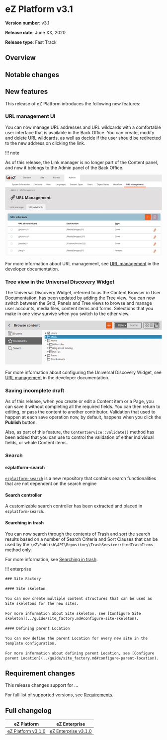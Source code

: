 # eZ Platform v3.1

**Version number**: v3.1

**Release date**: June XX, 2020

**Release type**: Fast Track

## Overview

## Notable changes

## New features

This release of eZ Platform introduces the following new features:

### URL management UI

You can now manage URL addresses and URL wildcards with a comfortable user interface that is available in the Back Office. You can create, modify and delete URL wildcards, as well as decide if the user should be redirected to the new address on clicking the link.

!!! note

  As of this release, the Link manager is no longer part of the Content panel, and now it belongs to the Admin panel of the Back Office.

![URL Management UI](img/3_1_URL_Management.png "URL Management UI")

For more information about URL management, see [URL management](../guide/url_management.md) in the developer documentation.

### Tree view in the Universal Discovery Widget

The Universal Discovery Widget, referred to as the Content Browser in User Documentation, has been updated by adding the Tree view.
You can now switch between the Grid, Panels and Tree views to browse and manage user accounts, media files, content items and forms.
Selections that you make in one view survive when you switch to the other view.

![Tree view in the Content Browser](img/3_1_Content_browser_Tree_view.png "Tree view in Content Browser")

For more information about configuring the Universal Discovery Widget, see [URL management](../extending/extending_udw.md) in the developer documentation.

### Saving incomplete draft

As of this release, when you create or edit a Content item or a Page, you can save it without completing all the required fields.
You can then return to editing, or pass the content to another contributor.
Validation that used to happen at each save operation now, by default, happens when you click the **Publish** button.

Also, as part of this feature, the `ContentService::validate()` method has been added that you can use to control the validation of either individual fields, or whole Content items.

### Search

#### ezplatform-search

[`ezplatform-search`](https://github.com/ezsystems/ezplatform-search) is a new repository
that contains search functionalities that are not dependent on the search engine

#### Search controller

A customizable search controller has been extracted and placed in `ezplatform-search`.

#### Searching in trash

You can now search through the contents of Trash and sort the search results based on a number of Search Criteria and Sort Clauses that can be used by the `\eZ\Publish\API\Repository\TrashService::findTrashItems` method only.

For more information, see [Searching in trash](../api/public_php_api_search.md#searching-in-trash).

!!! enterprise

    ### Site Factory

    #### Site skeleton

    You can now create multiple content structures that can be used as Site skeletons for the new sites.

    For more information about Site skeleton, see [Configure Site skeleton](../guide/site_factory.md#configure-site-skeleton).

    #### Defining parent Location

    You can now define the parent Location for every new site in the template configuration.

    For more information about defining parent Location, see [Configure parent Location](../guide/site_factory.md#configure-parent-location).


## Requirement changes

This release changes support for ...

For full list of supported versions, see [Requirements](../getting_started/requirements.md).

## Full changelog

| eZ Platform  | eZ Enterprise  |
|--------------|------------|
| [eZ Platform v3.1.0](https://github.com/ezsystems/ezplatform/releases/tag/v3.1.0) | [eZ Enterprise v3.1.0](https://github.com/ezsystems/ezplatform-ee/releases/tag/v3.1.0) |
